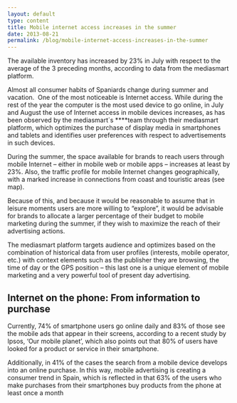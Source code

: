 ```yaml
---
layout: default
type: content
title: Mobile internet access increases in the summer
date: 2013-08-21
permalink: /blog/mobile-internet-access-increases-in-the-summer
---
```


The available inventory has increased by 23% in July with respect to the average of the 3 preceding months, according to data from the mediasmart platform.

Almost all consumer habits of Spaniards change during summer and vacation.  One of the most noticeable is Internet access. While during the rest of the year the computer is the most used device to go online, in July and August the use of Internet access in mobile devices increases, as has been observed by the mediasmart´s ****team through their mediasmart platform, which optimizes the purchase of display media in smartphones and tablets and identifies user preferences with respect to advertisements in such devices.

During the summer, the space available for brands to reach users through mobile Internet – either in mobile web or mobile apps – increases at least by 23%. Also, the traffic profile for mobile Internet changes geographically, with a marked increase in connections from coast and touristic areas (see map).

Because of this, and because it would be reasonable to assume that in leisure moments users are more willing to “explore”, it would be advisable for brands to allocate a larger percentage of their budget to mobile marketing during the summer, if they wish to maximize the reach of their advertising actions.

The mediasmart platform targets audience and optimizes based on the combination of historical data from user profiles (interests, mobile operator, etc.) with context elements such as the publisher they are browsing, the time of day or the GPS position – this last one is a unique element of mobile marketing and a very powerful tool of present day advertising.

## Internet on the phone: From information to purchase

Currently, 74% of smartphone users go online daily and 83% of those see the mobile ads that appear in their screens, according to a recent study by Ipsos, ‘Our mobile planet’, which also points out that 80% of users have looked for a product or service in their smartphone.

Additionally, in 41% of the cases the search from a mobile device develops into an online purchase. In this way, mobile advertising is creating a consumer trend in Spain, which is reflected in that 63% of the users who make purchases from their smartphones buy products from the phone at least once a month
